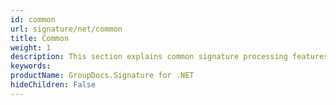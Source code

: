 ```yaml
---
id: common
url: signature/net/common
title: Common
weight: 1
description: This section explains common signature processing features of GroupDocs.Signature API.
keywords: 
productName: GroupDocs.Signature for .NET
hideChildren: False
---
```

